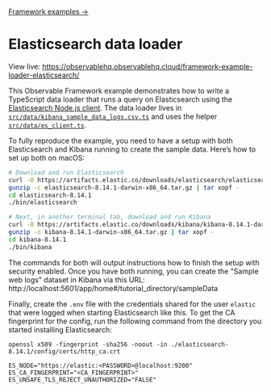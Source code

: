 [Framework examples →](../)

# Elasticsearch data loader

View live: <https://observablehq.observablehq.cloud/framework-example-loader-elasticsearch/>

This Observable Framework example demonstrates how to write a TypeScript data loader that runs a query on Elasticsearch using the [Elasticsearch Node.js client](https://www.elastic.co/guide/en/elasticsearch/client/javascript-api/current/index.html). The data loader lives in [`src/data/kibana_sample_data_logs.csv.ts`](./src/data/kibana_sample_data_logs.csv.ts) and uses the helper [`src/data/es_client.ts`](./src/data/es_client.ts).

To fully reproduce the example, you need to have a setup with both Elasticsearch and Kibana running to create the sample data. Here’s how to set up both on macOS:

```bash
# Download and run Elasticsearch
curl -O https://artifacts.elastic.co/downloads/elasticsearch/elasticsearch-8.14.1-darwin-x86_64.tar.gz
gunzip -c elasticsearch-8.14.1-darwin-x86_64.tar.gz | tar xopf -
cd elasticsearch-8.14.1
./bin/elasticsearch

# Next, in another terminal tab, download and run Kibana
curl -O https://artifacts.elastic.co/downloads/kibana/kibana-8.14.1-darwin-x86_64.tar.gz
gunzip -c kibana-8.14.1-darwin-x86_64.tar.gz | tar xopf -
cd kibana-8.14.1
./bin/kibana
```

The commands for both will output instructions how to finish the setup with security enabled. Once you have both running, you can create the "Sample web logs" dataset in Kibana via this URL: http://localhost:5601/app/home#/tutorial_directory/sampleData

Finally, create the `.env` file with the credentials shared for the user `elastic` that were logged when starting Elasticsearch like this. To get the CA fingerprint for the config, run the following command from the directory you started installing Elasticsearch:

```
openssl x509 -fingerprint -sha256 -noout -in ./elasticsearch-8.14.1/config/certs/http_ca.crt
```

```
ES_NODE="https://elastic:<PASSWORD>@localhost:9200"
ES_CA_FINGERPRINT="<CA_FINGERPRINT>"
ES_UNSAFE_TLS_REJECT_UNAUTHORIZED="FALSE"
```
